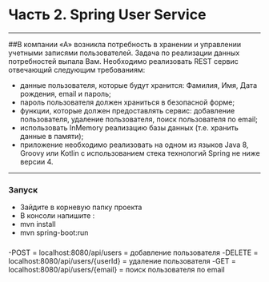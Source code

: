 # Часть 2. Spring User Service
------
##В компании «А» возникла потребность в хранении и управлении учетными записями пользователей. Задача по реализации данных потребностей выпала Вам. Необходимо реализовать REST сервис отвечающий следующим требованиям:
-	данные пользователя, которые будут хранится: Фамилия, Имя, Дата рождения, email и пароль;
-	пароль пользователя должен храниться в безопасной форме;
-	функции, которые должен предоставлять сервис: добавление пользователя, удаление пользователя, поиск пользователя по email;
-	использовать InMemory реализацию базы данных (т.е. хранить данные в памяти);
-	приложение необходимо реализовать на одном из языков Java 8, Groovy или Kotlin c использованием стека технологий Spring не ниже версии 4.

------
### Запуск 
- Зайдите в корневую папку проекта
- В консоли напишите :
- mvn install
- mvn spring-boot:run

###
-POST = localhost:8080/api/users = добавление пользователя
-DELETE = localhost:8080/api/users/{userId} = удаление пользователя 
-GET = localhost:8080/api/users/{email} = поиск пользователя по email


